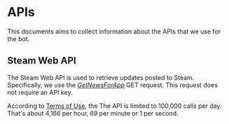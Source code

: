 # APIs

This documents aims to collect information about the APIs that we use for the bot.

## Steam Web API

The Steam Web API is used to retrieve updates posted to Steam.
Specifically, we use the [_GetNewsForApp_](https://developer.valvesoftware.com/wiki/Steam_Web_API#GetNewsForApp_.28v0002.29) GET request.
This request does not require an API key.

According to [Terms of Use](https://steamcommunity.com/dev/apiterms), the The API is limited to 100,000 calls per day.
That's about 4,166 per hour, 69 per minute or 1 per second.
